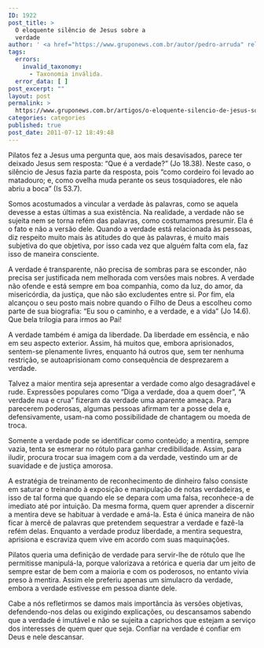 ```yaml
---
ID: 1922
post_title: >
  O eloquente silêncio de Jesus sobre a
  verdade
author: ' <a href="https://www.gruponews.com.br/autor/pedro-arruda" rel="tag">Pedro Arruda</a>'
tags:
  errors:
    invalid_taxonomy:
      - Taxonomia inválida.
  error_data: [ ]
post_excerpt: ""
layout: post
permalink: >
  https://www.gruponews.com.br/artigos/o-eloquente-silencio-de-jesus-sobre-a-verdade
categories: categories
published: true
post_date: 2011-07-12 18:49:48
---
```

Pilatos fez a Jesus uma pergunta que, aos mais desavisados, parece ter deixado Jesus sem resposta: “Que é a verdade?” (Jo 18.38). Neste caso, o silêncio de Jesus fazia parte da resposta, pois “como cordeiro foi levado ao matadouro; e, como ovelha muda perante os seus tosquiadores, ele não abriu a boca” (Is 53.7).

Somos acostumados a vincular a verdade às palavras, como se aquela devesse a estas últimas a sua existência. Na realidade, a verdade não se sujeita nem se torna refém das palavras, como costumamos presumir. Ela é o fato e não a versão dele. Quando a verdade está relacionada às pessoas, diz respeito muito mais às atitudes do que às palavras, é muito mais subjetiva do que objetiva, por isso cada vez que alguém falta com ela, faz isso de maneira consciente.

A verdade é transparente, não precisa de sombras para se esconder, não precisa ser justificada nem melhorada com versões mais nobres. A verdade não ofende e está sempre em boa companhia, como da luz, do amor, da misericórdia, da justiça, que não são excludentes entre si. Por fim, ela alcançou o seu posto mais nobre quando o Filho de Deus a escolheu como parte de sua biografia: “Eu sou o caminho, e a verdade, e a vida” (Jo 14.6). Que bela trilogia para irmos ao Pai!

A verdade também é amiga da liberdade. Da liberdade em essência, e não em seu aspecto exterior. Assim, há muitos que, embora aprisionados, sentem-se plenamente livres, enquanto há outros que, sem ter nenhuma restrição, se autoaprisionam como consequência de desprezarem a verdade.

Talvez a maior mentira seja apresentar a verdade como algo desagradável e rude. Expressões populares como “Diga a verdade, doa a quem doer”, “A verdade nua e crua” fizeram da verdade uma aparente ameaça. Para parecerem poderosas, algumas pessoas afirmam ter a posse dela e, defensivamente, usam-na como possibilidade de chantagem ou moeda de troca.

Somente a verdade pode se identificar como conteúdo; a mentira, sempre vazia, tenta se esmerar no rótulo para ganhar credibilidade. Assim, para iludir, procura trocar sua imagem com a da verdade, vestindo um ar de suavidade e de justiça amorosa.

A estratégia de treinamento de reconhecimento de dinheiro falso consiste em saturar o treinando à exposição e manipulação de notas verdadeiras, e isso de tal forma que quando ele se depara com uma falsa, reconhece-a de imediato até por intuição. Da mesma forma, quem quer aprender a discernir a mentira deve se habituar à verdade e amá-la. Esta é única maneira de não ficar à mercê de palavras que pretendem sequestrar a verdade e fazê-la refém delas. Enquanto a verdade produz liberdade, a mentira sequestra, aprisiona e escraviza quem vive em acordo com suas maquinações.

Pilatos queria uma definição de verdade para servir-lhe de rótulo que lhe permitisse manipulá-la, porque valorizava a retórica e queria dar um jeito de sempre estar de bem com a maioria e com os poderosos, no entanto vivia preso à mentira. Assim ele preferiu apenas um simulacro da verdade, embora a verdade estivesse em pessoa diante dele.

Cabe a nós refletirmos se damos mais importância às versões objetivas, defendendo-nos delas ou exigindo explicações, ou descansamos sabendo que a verdade é imutável e não se sujeita a caprichos que estejam a serviço dos interesses de quem quer que seja. Confiar na verdade é confiar em Deus e nele descansar.